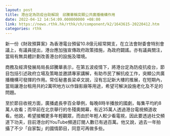 ```yaml
---
layout: post
title: 港台定為防疫台助解說　邱騰華稱突顯公共廣播機構作用
date: 2022-04-12 14:54:09.000000000 +08:00
link: https://news.rthk.hk/rthk/ch/component/k2/1643615-20220412.htm
categories: rthk
---
```


新一份《財政預算案》為香港電台預留10.8億元經常開支，在立法會財委會特別會議上，有議員提出，港台應加強宣傳政府政策措施，為政府闢謠。亦有議員關注，當局有無具體計劃改善港台的設施及環境。

商務及經濟發展局局長邱騰華表示，在第五波疫情下，將港台定為防疫抗疫台，節目包括引述政府立場及策略並邀請專家講解，有助市民了解抗疫工作，突顯公共廣播機構可發揮的作用。常任秘書長梁卓文說，沒有忘記新大樓的推展，在短期內，當局讓港台租用共約2萬呎地方以作錄影廠等用途，希望可解決設施老化及不足的問題。

至於節目收視方面，廣播處長李百全舉例，每晚8時半播放的國劇，每集平均約8萬人收看；而早前在北京舉行的冬殘奧開幕，有近35萬人透過港台電視頻道收看。他說，希望接觸更多年輕觀眾，而由於年輕人較少看電視，因此要透過社交頻道下功夫，目前港台的YouTube頻道訂閱人數已有過百萬。他又說，過去一年拍攝了不少「自家製」的國情節目，同意可再做多些。
